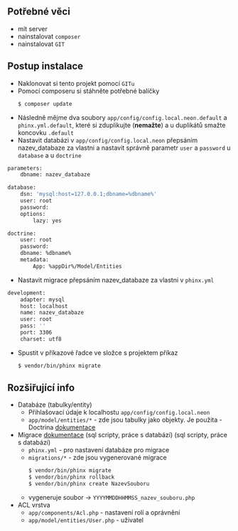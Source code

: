 ## Potřebné věci
- mít server
- nainstalovat `composer`
- nainstalovat `GIT`

## Postup instalace
- Naklonovat si tento projekt pomocí `GITu`
- Pomocí composeru si stáhněte potřebné balíčky 
    ```sh 
    $ composer update
    ``` 
- Následně mějme dva soubory `app/config/config.local.neon.default` a `phinx.yml.default`, které si zduplikujte (**nemažte**) a u duplikátů smažte koncovku `.default`
- Nastavit databázi v `app/config/config.local.neon` přepsáním nazev_databaze za vlastni a nastavit správně parametr `user` a `password` u `database` a u `doctrine` 
```sh
parameters:
	dbname: nazev_databaze

database:
	dsn: 'mysql:host=127.0.0.1;dbname=%dbname%'
	user: root
	password:
	options:
		lazy: yes

doctrine:
	user: root
	password:
	dbname: %dbname%
	metadata:
		App: %appDir%/Model/Entities
```
- Nastavit migrace přepsáním nazev_databaze za vlastni v `phinx.yml`
```sh
development:
    adapter: mysql
    host: localhost
    name: nazev_databaze
    user: root
    pass: ''
    port: 3306
    charset: utf8
```
- Spustit v příkazové řadce ve složce s projektem příkaz
	```sh
	$ vendor/bin/phinx migrate
	```

## Rozšiřující info
- Databáze (tabulky/entity)
    - Přihlašovací údaje k localhostu `app/config/config.local.neon`
    - `app/model/entities/*` - zde jsou tabulky jako objekty. Je použita               - Doctrina [dokumentace](http://docs.doctrine-project.org/projects/doctrine-orm/en/latest/reference/working-with-objects.html)
- Migrace [dokumentace](http://docs.phinx.org/en/latest/migrations.html) (sql scripty, práce s databází) (sql scripty, práce s databází)
    - `phinx.yml` - pro nastavení databáze pro migrace
    - `migrations/*` - zde jsou vygenerované migrace
        ```sh
        $ vendor/bin/phinx migrate
        $ vendor/bin/phinx rollback
        $ vendor/bin/phinx create NazevSouboru
        ```
    - vygeneruje soubor -> `YYYYMMDDHHMMSS_nazev_souboru.php`
- ACL vrstva
    - `app/components/Acl.php` - nastavení rolí a oprávnění
    - `app/model/entities/User.php` - uživatel